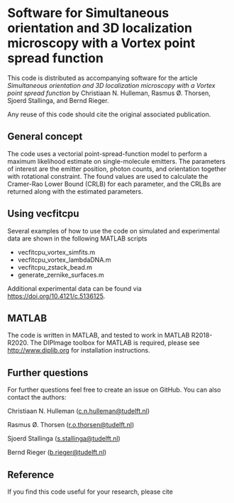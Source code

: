 # Software for Simultaneous orientation and 3D localization microscopy with a Vortex point spread function

This code is distributed as accompanying software for the article *Simultaneous orientation and 3D localization microscopy with a Vortex point spread function* by Christiaan N. Hulleman, Rasmus Ø. Thorsen, Sjoerd Stallinga, and Bernd Rieger.

Any reuse of this code should cite the original associated publication. 

## General concept

The code uses a vectorial point-spread-function model to perform a maximum likelihood estimate on single-molecule emitters. The parameters of interest are the emitter position, photon counts, and orientation together with rotational constraint. The found values are used to calculate the Cramer-Rao Lower Bound (CRLB) for each parameter, and the CRLBs are returned along with the estimated parameters.

## Using vecfitcpu
Several examples of how to use the code on simulated and experimental data are shown in the following MATLAB scripts

- vecfitcpu_vortex_simfits.m
- vecfitcpu_vortex_lambdaDNA.m
- vecfitcpu_zstack_bead.m
- generate_zernike_surfaces.m

Additional experimental data can be found via https://doi.org/10.4121/c.5136125.

## MATLAB
The code is written in MATLAB, and tested to work in MATLAB R2018-R2020. The DIPImage toolbox for MATLAB is required, please see http://www.diplib.org for installation instructions.


## Further questions
For further questions feel free to create an issue on GitHub. You can also contact the authors:

Christiaan N. Hulleman (c.n.hulleman@tudelft.nl)

Rasmus Ø. Thorsen (r.o.thorsen@tudelft.nl)

Sjoerd Stallinga (s.stallinga@tudelft.nl)

Bernd Rieger (b.rieger@tudelft.nl)

## Reference

If you find this code useful for your research, please cite
